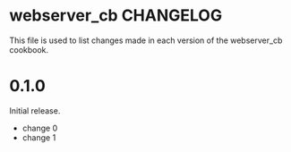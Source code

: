 # webserver_cb CHANGELOG

This file is used to list changes made in each version of the webserver_cb cookbook.

# 0.1.0

Initial release.

- change 0
- change 1

